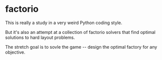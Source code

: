 # factorio

This is really a study in a very weird Python coding style.

But it's also an attempt at a collection of factorio solvers that find optimal solutions to hard layout problems.

The stretch goal is to sovle the game -- design the optimal factory for any objective.
